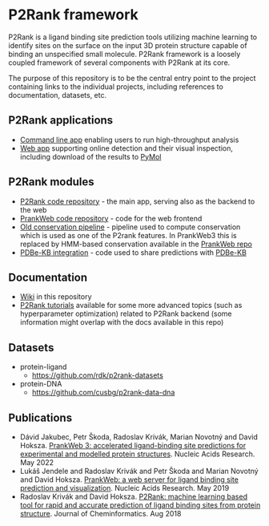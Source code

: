 # P2Rank framework

P2Rank is a ligand binding site prediction tools utilizing machine learning to identify sites on the surface on the input 3D protein structure capable of binding an unspecified small molecule. P2Rank framework is a loosely coupled framework of several components with P2Rank at its core.

The purpose of this repository is to be the central entry point to the project containing links to the individual projects, including references to documentation, datasets, etc.

## P2Rank applications
- [Command line app](https://github.com/rdk/p2rank) enabling users to run high-throughput analysis
- [Web app](https://p2rank.cz) supporting online detection and their visual inspection, including download of the results to [PyMol](https://pymol.org/)

## P2Rank modules

- [P2Rank code repository](https://github.com/rdk/p2rank) - the main app, serving also as the backend to the web
- [PrankWeb code repository](https://github.com/cusbg/prankweb) - code for the web frontend
- [Old conservation pipeline](https://github.com/cusbg/sequence-conservation) - pipeline used to compute conservation which is used as one of the P2rank features. In PrankWeb3 this is replaced by HMM-based conservation available in the [PrankWeb repo](https://github.com/cusbg/prankweb/tree/main/conservation)
- [PDBe-KB integration](https://github.com/cusbg/p2rank-pdbe-kb) - code used to share predictions with [PDBe-KB](https://www.ebi.ac.uk/pdbe/pdbe-kb)

## Documentation

- [Wiki](https://github.com/cusbg/p2rank-framework/wiki) in this repository
- [P2Rank tutorials](https://github.com/rdk/p2rank/tree/develop/misc/tutorials) available for some more advanced topics (such as hyperparameter optimization) related to P2Rank backend (some information might overlap with the docs available in this repo)

## Datasets
- protein-ligand
  - https://github.com/rdk/p2rank-datasets
- protein-DNA
  - https://github.com/cusbg/p2rank-data-dna

## Publications
- Dávid Jakubec, Petr Škoda, Radoslav Krivák, Marian Novotný and David Hoksza. [PrankWeb 3: accelerated ligand-binding site predictions for experimental and modelled protein structures](https://doi.org/10.1093/nar/gkac389). Nucleic Acids Research. May 2022
- Lukáš Jendele and Radoslav Krivák and Petr Škoda and Marian Novotný and David Hoksza. [PrankWeb: a web server for ligand binding site prediction and visualization](https://academic.oup.com/nar/article/47/W1/W345/5494740?login=true). Nucleic Acids Research. May 2019
- Radoslav Krivák and David Hoksza. [P2Rank: machine learning based tool for rapid and accurate prediction of ligand binding sites from protein structure](https://jcheminf.biomedcentral.com/articles/10.1186/s13321-018-0285-8). Journal of Cheminformatics. Aug 2018
